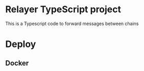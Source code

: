 # Relayer TypeScript project

This is a Typescript code to forward messages between chains



# Deploy 

## Docker 



